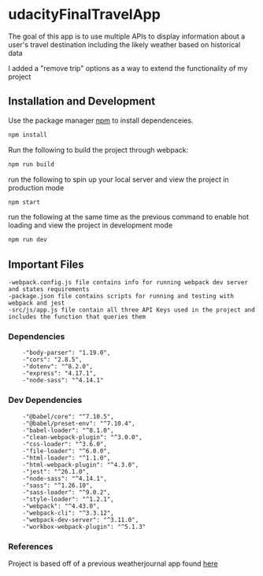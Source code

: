 # udacityFinalTravelApp

The goal of this app is to use multiple APIs to display information about a user's travel destination including the likely weather based on historical data

I added a "remove trip" options as a way to extend the functionality of my project

## Installation and Development

Use the package manager [npm](https://www.npmjs.com/) to install dependenceies.

```bash
npm install
```

Run the following to build the project through webpack:

```bash
npm run build
```

run the following to spin up your local server and view the project in production mode
```bash
npm start
```

run the following at the same time as the previous command to enable hot loading and view the project in development mode
```bash
npm run dev
```

## Important Files

    -webpack.config.js file contains info for running webpack dev server and states requirements
    -package.json file contains scripts for running and testing with webpack and jest
    -src/js/app.js file contain all three API Keys used in the project and includes the function that queries them


### Dependencies

        -"body-parser": "1.19.0",
        -"cors": "2.8.5",
        -"dotenv": "^8.2.0",
        -"express": "4.17.1",
        -"node-sass": "^4.14.1"

### Dev Dependencies

        -"@babel/core": "^7.10.5",
        -"@babel/preset-env": "^7.10.4",
        -"babel-loader": "^8.1.0",
        -"clean-webpack-plugin": "^3.0.0",
        -"css-loader": "^3.6.0",
        -"file-loader": "^6.0.0",
        -"html-loader": "^1.1.0",
        -"html-webpack-plugin": "^4.3.0",
        -"jest": "^26.1.0",
        -"node-sass": "^4.14.1",
        -"sass": "^1.26.10",
        -"sass-loader": "^9.0.2",
        -"style-loader": "^1.2.1",
        -"webpack": "^4.43.0",
        -"webpack-cli": "^3.3.12",
        -"webpack-dev-server": "^3.11.0",
        -"workbox-webpack-plugin": "^5.1.3"

### References

Project is based off of a previous weatherjournal app found [here](https://github.com/aryamurthi/udacityWeatherJournalApp)
